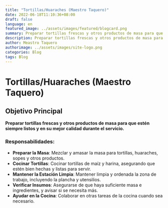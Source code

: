 ```yaml
---
title: "Tortillas/Huaraches (Maestro Taquero)"
date: 2022-06-18T11:10:36+08:00
draft: false
language: en
featured_image: ../assets/images/featured/blogcard.png
summary: Preparar tortillas frescas y otros productos de masa para que estén siempre listos y en su mejor calidad durante el servicio.
description: Preparar tortillas frescas y otros productos de masa para que estén siempre listos y en su mejor calidad durante el servicio.
author: Meastro Taquero
authorimage: ../assets/images/site-logo.png
categories: Blog
tags: Blog
---
```

# Tortillas/Huaraches (Maestro Taquero)

## Objetivo Principal

**Preparar tortillas frescas y otros productos de masa para que estén siempre listos y en su mejor calidad durante el servicio.**

### Responsabilidades:

- **Preparar la Masa**: Mezclar y amasar la masa para tortillas, huaraches, sopes y otros productos.
- **Cocinar Tortillas**: Cocinar tortillas de maíz y harina, asegurando que estén bien hechas y listas para servir.
- **Mantener la Estación Limpia**: Mantener limpia y ordenada la zona de trabajo, incluyendo la plancha y utensilios.
- **Verificar Insumos**: Asegurarse de que haya suficiente masa e ingredientes, y avisar si se necesita más.
- **Ayudar en la Cocina**: Colaborar en otras tareas de la cocina cuando sea necesario.
